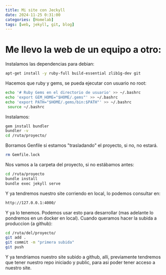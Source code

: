 ```yaml
---
title: Mi site con Jeckyll
date: 2024-11-25 0:31:00
categories: [Homelab]
tags: [web, jekyll, git, blog]
---
```


# Me llevo la web de un equipo a otro:

Instalamos las dependencias para debian:
```bash
apt-get install -y ruby-full build-essential zlib1g-dev git
```
Hacemos que ruby y gems, se pueda ejecutar con usuario no root:
```bash
echo '# Ruby Gems en el directorio de usuario' >> ~/.bashrc
echo 'export GEM_HOME="$HOME/.gems"' >> ~/.bashrc
echo 'export PATH="$HOME/.gems/bin:$PATH"' >> ~/.bashrc
 source ~/.bashrc
```
Instalamos:
```bash
gem install bundler
bundler -v
cd /ruta/proyecto/
```
Borramos Genfile si estamos "trasladando" el proyecto, si no, no estará.
```bash
rm Gemfile.lock
```
Nos vamos a la carpeta del proyecto, si no estábamos antes:

```bash
cd /ruta/proyecto
bundle install
bundle exec jekyll serve
```
Y ya tendremos nuestro site corriendo en local, lo podemos consultar en:

```bash
http://127.0.0.1:4000/
```

Y ya lo tenemos. Podemos usar esto para desarrollar (mas adelante lo pondremos en un docker en local).
Cuando queramos hacer la subida a produccion (a github):

```bash
cd /ruta/del/proyecto/
git add .
git commit -m "primera subida"
git push
```
Y ya tendriamos nuestro site subido a github, alli, previamente tendremos que tener nuestro repo iniciado y public, para asi poder tener acceso a nuestro site.

